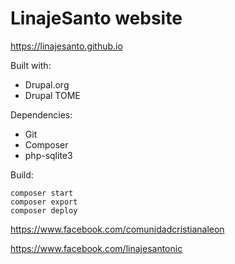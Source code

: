 # LinajeSanto website
https://linajesanto.github.io

Built with:
* Drupal.org
* Drupal TOME


Dependencies:
* Git
* Composer
* php-sqlite3

Build:
```
composer start
composer export
composer deploy
```

https://www.facebook.com/comunidadcristianaleon

https://www.facebook.com/linajesantonic
